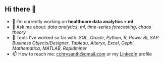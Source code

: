 ## Hi there 👋
- 🔭 I’m currently working on __healthcare data analytics + ml__
- 💬 Ask me about: _data analytics_, _ml_, _time-series forecasting_, _chaos theory_
- 👯 Tools I've worked so far with: _SQL_, _Oracle_, _Python_, _R_, _Power BI_, _SAP Business Objects/Designer_, _Tableau_, _Alteryx_, _Excel_, _Gephi_, _Mathematica_, _MATLAB_, _Rapidminer_
- 📫 How to reach me: cchrysanth@gmail.com or my [LinkedIn](https://www.linkedin.com/in/cchrysanth/) profile
<!--
**frizchar/frizchar** is a ✨ _special_ ✨ repository because its `README.md` (this file) appears on your GitHub profile.

Here are some ideas to get you started:


- 🌱 I’m currently learning ...
- 👯 I’m looking to collaborate on ...
- 🤔 I’m looking for help with ...
-->
